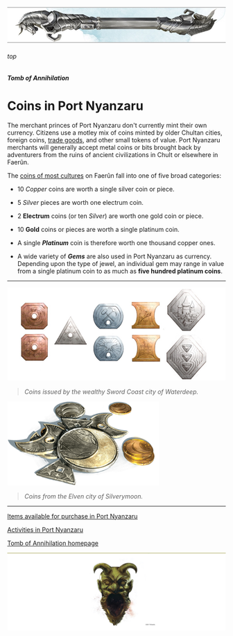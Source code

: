 
![immovable rod](../../images/immovable-rod.jpg)

###### top


##### Tomb of Annihilation


# Coins in Port Nyanzaru

The merchant princes of Port Nyanzaru don't currently mint their own currency. Citizens use a motley mix of coins minted by older Chultan cities, foreign coins, [trade goods](https://5thsrd.org/adventuring/equipment/trade_goods/), and other small tokens of value. Port Nyanzaru merchants will generally accept metal coins or bits brought back by adventurers from the ruins of ancient civilizations in Chult or elsewhere in Faerûn.

The [coins of most cultures](https://forgottenrealms.fandom.com/wiki/Currency) on Faerûn fall into one of five broad categories:

- 10 _Copper_ coins are worth a single silver coin or piece.

- 5 _Silver_ pieces are worth one electrum coin.
 
- 2 **Electrum** coins (or ten _Silver_) are worth one gold coin or piece.
 
- 10 **Gold** coins or pieces are worth a single platinum coin.
 
- A single _**Platinum**_ coin is therefore worth one thousand copper ones.

- A wide variety of _**Gems**_ are also used in Port Nyanzaru as currency. Depending upon the type of jewel, an individual gem may range in value from a single platinum coin to as much as **five hundred platinum coins**.

---

![Coins of Faerûn](images/coins.jpg)

> _Coins issued by the wealthy Sword Coast city of Waterdeep._

![Sword Coast Currency](images/Swordcoastcurrency.png)

> _Coins from the Elven city of Silverymoon._

---

[Items available for purchase in Port Nyanzaru](list_of_items_available_for_purchase_in_Port_Nyanzaru.md#top)

[Activities in Port Nyanzaru](activities_in_Port_Nyanzaru.md#top)

[Tomb of Annihilation homepage](README.md#top)

![the end](../../images/toa-end.jpg)
